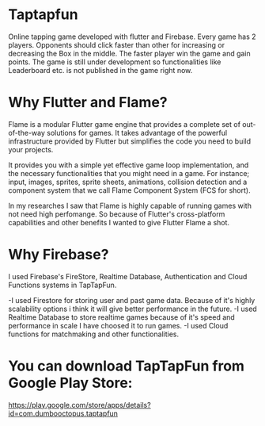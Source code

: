 # Taptapfun
Online tapping game developed with flutter and Firebase. Every game has 2 players. Opponents should click faster than other for increasing or decreasing the Box in the middle. The faster player win the game and gain points. The game is still under development so functionalities like Leaderboard etc. is not published in the game right now.

# Why Flutter and Flame?
Flame is a modular Flutter game engine that provides a complete set of out-of-the-way solutions for games. It takes advantage of the powerful infrastructure provided by Flutter but simplifies the code you need to build your projects.

It provides you with a simple yet effective game loop implementation, and the necessary functionalities that you might need in a game. For instance; input, images, sprites, sprite sheets, animations, collision detection and a component system that we call Flame Component System (FCS for short).

In my researches I saw that Flame is highly capable of running games with not need high perfomange. So because of Flutter's cross-platform capabilities and other benefits I wanted to give Flutter Flame a shot.


# Why Firebase?

I used Firebase's FireStore, Realtime Database, Authentication and Cloud Functions systems in TapTapFun. 

-I used Firestore for storing user and past game data. Because of it's highly scalability options i think it will give better performance in the future.
-I used Realtime Database to store realtime games because of it's speed and performance in scale I have choosed it to run games.
-I used Cloud functions for matchmaking and other functionalities.


# You can download TapTapFun from Google Play Store:
https://play.google.com/store/apps/details?id=com.dumbooctopus.taptapfun
